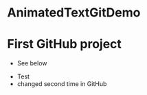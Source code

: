 # AnimatedTextGitDemo
# **First GitHub project**
- See below
* Test
* changed second time in GitHub
